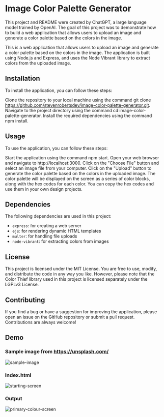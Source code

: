 # Image Color Palette Generator
This project and README were created by ChatGPT, a large language model trained by OpenAI. The goal of this project was to demonstrate how to build a web application that allows users to upload an image and generate a color palette based on the colors in the image.

This is a web application that allows users to upload an image and generate a color palette based on the colors in the image. The application is built using Node.js and Express, and uses the Node Vibrant library to extract colors from the uploaded image.

## Installation
To install the application, you can follow these steps:

Clone the repository to your local machine using the command git clone https://github.com/stevenrobertsdev/image-color-palette-generator.git.
Navigate to the project directory using the command cd image-color-palette-generator.
Install the required dependencies using the command npm install.

## Usage
To use the application, you can follow these steps:

Start the application using the command npm start.
Open your web browser and navigate to http://localhost:3000.
Click on the "Choose File" button and select an image file from your computer.
Click on the "Upload" button to generate the color palette based on the colors in the uploaded image.
The color palette will be displayed on the screen as a series of color blocks, along with the hex codes for each color. You can copy the hex codes and use them in your own design projects.

## Dependencies
The following dependencies are used in this project:

- `express`: for creating a web server
- `ejs`: for rendering dynamic HTML templates
- `multer`: for handling file uploads
- `node-vibrant`: for extracting colors from images

## License
This project is licensed under the MIT License. You are free to use, modify, and distribute the code in any way you like. However, please note that the Color Thief library used in this project is licensed separately under the LGPLv3 License.

## Contributing
If you find a bug or have a suggestion for improving the application, please open an issue on the GitHub repository or submit a pull request. Contributions are always welcome!

## Demo
### Sample image from https://unsplash.com/
![sample-image](https://user-images.githubusercontent.com/33123465/228214891-46cf245a-3e6d-4557-b1e6-b246f572a745.jpg)
### Index.html
![starting-screen](https://user-images.githubusercontent.com/33123465/228214938-84d2040a-3870-41eb-8a30-56ba5698109f.jpg)
### Output 
![primary-colour-screen](https://user-images.githubusercontent.com/33123465/228214978-f69ad55f-e236-413b-8a32-064e2f6b1ba4.jpg)

